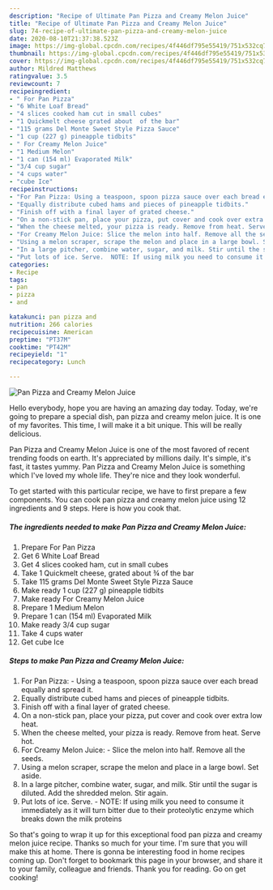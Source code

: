 ```yaml
---
description: "Recipe of Ultimate Pan Pizza and Creamy Melon Juice"
title: "Recipe of Ultimate Pan Pizza and Creamy Melon Juice"
slug: 74-recipe-of-ultimate-pan-pizza-and-creamy-melon-juice
date: 2020-08-10T21:37:38.523Z
image: https://img-global.cpcdn.com/recipes/4f446df795e55419/751x532cq70/pan-pizza-and-creamy-melon-juice-recipe-main-photo.jpg
thumbnail: https://img-global.cpcdn.com/recipes/4f446df795e55419/751x532cq70/pan-pizza-and-creamy-melon-juice-recipe-main-photo.jpg
cover: https://img-global.cpcdn.com/recipes/4f446df795e55419/751x532cq70/pan-pizza-and-creamy-melon-juice-recipe-main-photo.jpg
author: Mildred Matthews
ratingvalue: 3.5
reviewcount: 7
recipeingredient:
- " For Pan Pizza"
- "6 White Loaf Bread"
- "4 slices cooked ham cut in small cubes"
- "1 Quickmelt cheese grated about  of the bar"
- "115 grams Del Monte Sweet Style Pizza Sauce"
- "1 cup (227 g) pineapple tidbits"
- " For Creamy Melon Juice"
- "1 Medium Melon"
- "1 can (154 ml) Evaporated Milk"
- "3/4 cup sugar"
- "4 cups water"
- "cube Ice"
recipeinstructions:
- "For Pan Pizza: Using a teaspoon, spoon pizza sauce over each bread equally and spread it."
- "Equally distribute cubed hams and pieces of pineapple tidbits."
- "Finish off with a final layer of grated cheese."
- "On a non-stick pan, place your pizza, put cover and cook over extra low heat."
- "When the cheese melted, your pizza is ready. Remove from heat. Serve hot."
- "For Creamy Melon Juice: Slice the melon into half. Remove all the seeds."
- "Using a melon scraper, scrape the melon and place in a large bowl. Set aside."
- "In a large pitcher, combine water, sugar, and milk. Stir until the sugar is diluted. Add the shredded melon. Stir again."
- "Put lots of ice. Serve.  NOTE: If using milk you need to consume it immediately as it will turn bitter due to their proteolytic enzyme which breaks down the milk proteins"
categories:
- Recipe
tags:
- pan
- pizza
- and

katakunci: pan pizza and 
nutrition: 266 calories
recipecuisine: American
preptime: "PT37M"
cooktime: "PT42M"
recipeyield: "1"
recipecategory: Lunch

---
```



![Pan Pizza and Creamy Melon Juice](https://img-global.cpcdn.com/recipes/4f446df795e55419/751x532cq70/pan-pizza-and-creamy-melon-juice-recipe-main-photo.jpg)

Hello everybody, hope you are having an amazing day today. Today, we're going to prepare a special dish, pan pizza and creamy melon juice. It is one of my favorites. This time, I will make it a bit unique. This will be really delicious.

Pan Pizza and Creamy Melon Juice is one of the most favored of recent trending foods on earth. It's appreciated by millions daily. It's simple, it's fast, it tastes yummy. Pan Pizza and Creamy Melon Juice is something which I've loved my whole life. They're nice and they look wonderful.




To get started with this particular recipe, we have to first prepare a few components. You can cook pan pizza and creamy melon juice using 12 ingredients and 9 steps. Here is how you cook that.

<!--inarticleads1-->

##### The ingredients needed to make Pan Pizza and Creamy Melon Juice:

1. Prepare  For Pan Pizza
1. Get 6 White Loaf Bread
1. Get 4 slices cooked ham, cut in small cubes
1. Take 1 Quickmelt cheese, grated about ¾ of the bar
1. Take 115 grams Del Monte Sweet Style Pizza Sauce
1. Make ready 1 cup (227 g) pineapple tidbits
1. Make ready  For Creamy Melon Juice
1. Prepare 1 Medium Melon
1. Prepare 1 can (154 ml) Evaporated Milk
1. Make ready 3/4 cup sugar
1. Take 4 cups water
1. Get cube Ice




<!--inarticleads2-->

##### Steps to make Pan Pizza and Creamy Melon Juice:

1. For Pan Pizza: - Using a teaspoon, spoon pizza sauce over each bread equally and spread it.
1. Equally distribute cubed hams and pieces of pineapple tidbits.
1. Finish off with a final layer of grated cheese.
1. On a non-stick pan, place your pizza, put cover and cook over extra low heat.
1. When the cheese melted, your pizza is ready. Remove from heat. Serve hot.
1. For Creamy Melon Juice: - Slice the melon into half. Remove all the seeds.
1. Using a melon scraper, scrape the melon and place in a large bowl. Set aside.
1. In a large pitcher, combine water, sugar, and milk. Stir until the sugar is diluted. Add the shredded melon. Stir again.
1. Put lots of ice. Serve.  - NOTE: If using milk you need to consume it immediately as it will turn bitter due to their proteolytic enzyme which breaks down the milk proteins




So that's going to wrap it up for this exceptional food pan pizza and creamy melon juice recipe. Thanks so much for your time. I'm sure that you will make this at home. There is gonna be interesting food in home recipes coming up. Don't forget to bookmark this page in your browser, and share it to your family, colleague and friends. Thank you for reading. Go on get cooking!
